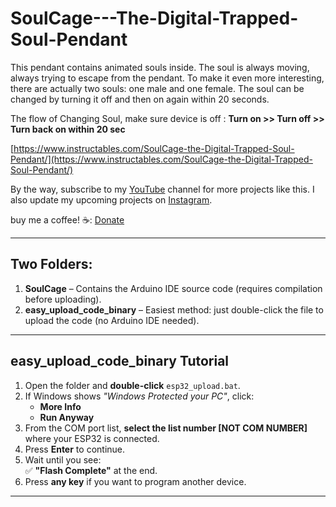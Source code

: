 # SoulCage---The-Digital-Trapped-Soul-Pendant
This pendant contains animated souls inside. The soul is always moving, always trying to escape from the pendant. To make it even more interesting, there are actually two souls: one male and one female.
The soul can be changed by turning it off and then on again within 20 seconds.

The flow of Changing Soul, make sure device is off : **Turn on >> Turn off >> Turn back on within 20 sec**

[https://www.instructables.com/SoulCage-the-Digital-Trapped-Soul-Pendant/](https://www.instructables.com/SoulCage-the-Digital-Trapped-Soul-Pendant/)

By the way, subscribe to my [YouTube](https://vishalsoniindia.github.io/redirect-links/youtube-link.html) channel for more projects like this. I also update my upcoming projects on [Instagram](https://vishalsoniindia.github.io/redirect-links/instagram-link.html).

buy me a coffee! ☕: [Donate](https://vishalsoniindia.github.io/BuyMeCoffee/BuyMeCoffee.html)

_____
## Two Folders:
1. **SoulCage** – Contains the Arduino IDE source code (requires compilation before uploading).
2. **easy_upload_code_binary** – Easiest method: just double-click the file to upload the code (no Arduino IDE needed).
___

## easy_upload_code_binary Tutorial

1. Open the folder and **double-click** `esp32_upload.bat`.
2. If Windows shows *"Windows Protected your PC"*, click:
   - **More Info**
   - **Run Anyway**
3. From the COM port list, **select the list number [NOT COM NUMBER]** where your ESP32 is connected.
4. Press **Enter** to continue.
5. Wait until you see:  
   ✅ **"Flash Complete"** at the end.
6. Press **any key** if you want to program another device.

___
